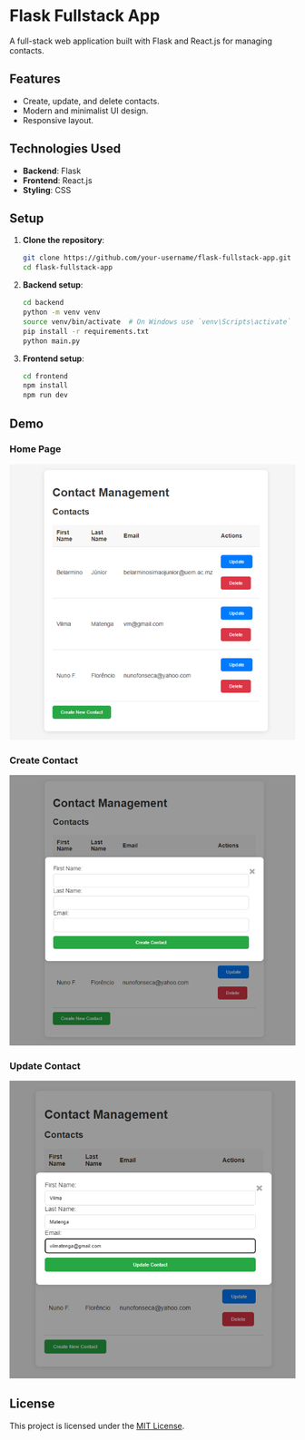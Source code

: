 # Flask Fullstack App

A full-stack web application built with Flask and React.js for managing contacts.

## Features

- Create, update, and delete contacts.
- Modern and minimalist UI design.
- Responsive layout.

## Technologies Used

- **Backend**: Flask
- **Frontend**: React.js
- **Styling**: CSS

## Setup

1. **Clone the repository**:

   ```bash
   git clone https://github.com/your-username/flask-fullstack-app.git
   cd flask-fullstack-app
   ```

2. **Backend setup**:

   ```bash
   cd backend
   python -m venv venv
   source venv/bin/activate  # On Windows use `venv\Scripts\activate`
   pip install -r requirements.txt
   python main.py
   ```

3. **Frontend setup**:
   ```bash
   cd frontend
   npm install
   npm run dev
   ```

## Demo

### Home Page

![Contacts Page](./demo/contacts-page.png)

### Create Contact

![Create Contact](./demo/create-contact-page.png)

### Update Contact

![Update Contact](./demo/update-contact-page.png)

## License

This project is licensed under the [MIT License](./LICENSE).
